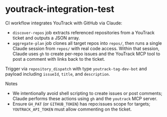 # youtrack-integration-test

CI workflow integrates YouTrack with GitHub via Claude:

- `discover-repos` job extracts referenced repositories from a YouTrack ticket and outputs a JSON array.
- `aggregate-plan` job clones all target repos into `repos/`, then runs a single Claude session from `repos/` with real code access. Within that session, Claude uses `gh` to create per-repo issues and the YouTrack MCP tool to post a comment with links back to the ticket.

Trigger via `repository_dispatch` with type `youtrack-tag-dev-bot` and payload including `issueId`, `title`, and `description`.

Notes
- We intentionally avoid shell scripting to create issues or post comments; Claude performs these actions using `gh` and the `youtrack` MCP server.
- Ensure `GH_PAT` (or `GITHUB_TOKEN`) has repo:issues scope for targets; `YOUTRACK_API_TOKEN` must allow commenting on the ticket.

